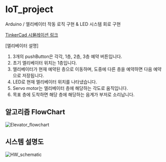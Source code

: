 # IoT_project
Arduino / 엘리베이터 작동 로직 구현 &amp; LED 시스템 회로 구현

[TinkerCad 시뮬레이션 링크](https://www.tinkercad.com/things/1TqaRMet3RW)


[엘리베이터 설명]
1. 3개의 pushButton은 각각, 1층, 2층, 3층 예약 버튼입니다.
2. 초기 엘리베이터 위치는 1층입니다.
3. 엘리베이터가 현재 예약된 층으로 이동하며, 도중에 다른 층을 예약하면 다음 예약으로 저장됩니다.
4. LED로 현재 엘리베이터 위치를 나타냈습니다.
5. Servo motor는 엘리베이터 층에 해당하는 각도로 움직입니다. 
6. 목표 층에 도착하면 해당 층에 해당하는 음계가 부저로 소리납니다.

   
## 알고리즘 FlowChart
![Elevator_flowchart](https://github.com/mingu4u/IoT_project/assets/97663670/5996be64-5a44-45ae-bac9-d07499848b8f)


## 시스템 설명도
![HW_schematic](https://github.com/mingu4u/IoT_project/assets/97663670/9fa9dd52-96d9-4c88-8ef8-a90d59ca90d1)


